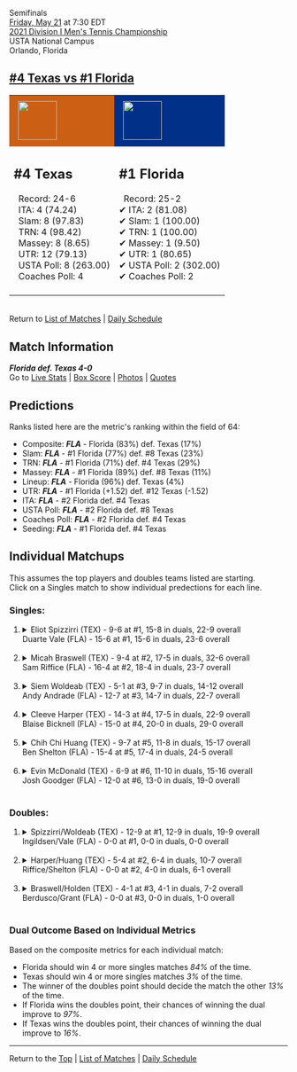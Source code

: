 Semifinals[](#top)<a name="top"></a>  
[Friday, May 21](../../schedule.md#05-21) at 7:30 EDT  
[2021 Division I Men's Tennis Championship](../index.md)  
USTA National Campus  
Orlando, Florida  
## [#4 Texas vs #1 Florida](https://www.ncaa.com/game/5833430)  

<table><tr style="background-color: #d9d9d9 !important"><td style="background-color: #CB6015 !important"><img src="https://www.ncaa.com/sites/default/files/images/logos/schools/t/texas.70.png" width="70" height="70" style="padding: 8px;" /></td><td style="background-color: #003087 !important"><img src="https://www.ncaa.com/sites/default/files/images/logos/schools/f/florida.70.png" width="70" height="70" style="padding: 8px;" /></td></tr><tr>
<td>  

<h2>#4 Texas</h2>  
&nbsp; Record: 24-6<br>  
&nbsp; ITA: 4 (74.24)<br>  
&nbsp; Slam: 8 (97.83)<br>  
&nbsp; TRN: 4 (98.42)<br>  
&nbsp; Massey: 8 (8.65)<br>  
&nbsp; UTR: 12 (79.13)<br>  
&nbsp; USTA Poll: 8 (263.00)<br>  
&nbsp; Coaches Poll: 4<br>  
<br>  

</td>
<td>  

<h2>#1 Florida</h2>  
&nbsp; Record: 25-2<br>  
&#10004; ITA: 2 (81.08)<br>  
&#10004; Slam: 1 (100.00)<br>  
&#10004; TRN: 1 (100.00)<br>  
&#10004; Massey: 1 (9.50)<br>  
&#10004; UTR: 1 (80.65)<br>  
&#10004; USTA Poll: 2 (302.00)<br>  
&#10004; Coaches Poll: 2<br>  
<br>  

</td>
</tr></table>  


<br>Return to [List of Matches](../index.md) &#124; [Daily Schedule](../../schedule.md#05-21)

## Match Information  
***Florida def. Texas 4-0***  
Go to [Live Stats](http://scores.tennisticker.de/usa/ustanc/conf/league/sb.html?tournid=795&clubid=251-265&cn1=Florida&cn2=Texas&ci1=251&ci2=265&lid=82) | [Box Score](https://www.ustanationalcampus.com/content/dam/nationalcampus/collegiate/ncaa2021/pdf/MSFFLATEX.pdf) | [Photos](https://www.ustanationalcampus.com/en/home/news/2021-mens-semifinal-photos.html) | [Quotes](https://www.ustanationalcampus.com/content/dam/nationalcampus/collegiate/ncaa2021/pdf/MSFFLATEXQuotes.pdf)  

## Predictions  

Ranks listed here are the metric's ranking within the field of 64:  
- Composite: ***FLA*** - Florida (83%) def. Texas (17%)  
- Slam: ***FLA*** - #1 Florida (77%) def. #8 Texas (23%)  
- TRN: ***FLA*** - #1 Florida (71%) def. #4 Texas (29%)  
- Massey: ***FLA*** - #1 Florida (89%) def. #8 Texas (11%)  
- Lineup: ***FLA*** - Florida (96%) def. Texas (4%)  
- UTR: ***FLA*** - #1 Florida (+1.52) def. #12 Texas (-1.52)  
- ITA: ***FLA*** - #2 Florida def. #4 Texas  
- USTA Poll: ***FLA*** - #2 Florida def. #8 Texas  
- Coaches Poll: ***FLA*** - #2 Florida def. #4 Texas  
- Seeding: ***FLA*** - #1 Florida def. #4 Texas  

## Individual Matchups  
This assumes the top players and doubles teams listed are starting.  
Click on a Singles match to show individual predections for each line.  

### Singles:  

<ol>
<li><details>
<summary markdown="span">Eliot Spizzirri (TEX) - 9-6 at #1, 15-8 in duals, 22-9 overall<br>Duarte Vale (FLA) - 15-6 at #1, 15-6 in duals, 23-6 overall</summary>
<h4>Predictions</h4><ul>
<li>Composite: <b><i>FLA</i></b> - Vale (67%) def. Spizzirri (33%)</li>  
<li>Slam: <b><i>FLA</i></b> - Vale (67%) def. Spizzirri (33%)</li>  
<li>TRN: <b><i>FLA</i></b> - Vale (63%) def. Spizzirri (37%)</li>  
<li>Massey: <b><i>FLA</i></b> - Vale (64%) def. Spizzirri (36%)</li>  
<li>UTR: <b><i>FLA</i></b> - Vale (75%) def. Spizzirri (25%)</li>  
<li>ITA: <b><i>FLA</i></b> - Vale (54.01) def. Spizzirri (28.17)</li>  
</ul>
</details>&nbsp;</li>
<li><details>
<summary markdown="span">Micah Braswell (TEX) - 9-4 at #2, 17-5 in duals, 32-6 overall<br>Sam Riffice (FLA) - 16-4 at #2, 18-4 in duals, 23-7 overall</summary>
<h4>Predictions</h4><ul>
<li>Composite: <b><i>FLA</i></b> - Riffice (61%) def. Braswell (39%)</li>  
<li>Slam: <b><i>FLA</i></b> - Riffice (63%) def. Braswell (37%)</li>  
<li>TRN: <b><i>FLA</i></b> - Riffice (54%) def. Braswell (46%)</li>  
<li>Massey: <b><i>FLA</i></b> - Riffice (58%) def. Braswell (42%)</li>  
<li>UTR: <b><i>FLA</i></b> - Riffice (70%) def. Braswell (30%)</li>  
<li>ITA: <b><i>FLA</i></b> - Riffice (49.68) def. Braswell (20.88)</li>  
</ul>
</details>&nbsp;</li>
<li><details>
<summary markdown="span">Siem Woldeab (TEX) - 5-1 at #3, 9-7 in duals, 14-12 overall<br>Andy Andrade (FLA) - 12-7 at #3, 14-7 in duals, 22-7 overall</summary>
<h4>Predictions</h4><ul>
<li>Composite: <b><i>FLA</i></b> - Andrade (72%) def. Woldeab (28%)</li>  
<li>Slam: <b><i>FLA</i></b> - Andrade (64%) def. Woldeab (36%)</li>  
<li>TRN: <b><i>FLA</i></b> - Andrade (79%) def. Woldeab (21%)</li>  
<li>Massey: <b><i>FLA</i></b> - Andrade (75%) def. Woldeab (25%)</li>  
<li>UTR: <b><i>FLA</i></b> - Andrade (70%) def. Woldeab (30%)</li>  
<li>ITA: <b><i>FLA</i></b> - Andrade (32.71) def. Woldeab (9.31)</li>  
</ul>
</details>&nbsp;</li>
<li><details>
<summary markdown="span">Cleeve Harper (TEX) - 14-3 at #4, 17-5 in duals, 22-9 overall<br>Blaise Bicknell (FLA) - 15-0 at #4, 20-0 in duals, 29-0 overall</summary>
<h4>Predictions</h4><ul>
<li>Composite: <b><i>FLA</i></b> - Bicknell (74%) def. Harper (26%)</li>  
<li>Slam: <b><i>FLA</i></b> - Bicknell (72%) def. Harper (28%)</li>  
<li>TRN: <b><i>FLA</i></b> - Bicknell (87%) def. Harper (13%)</li>  
<li>Massey: <b><i>FLA</i></b> - Bicknell (66%) def. Harper (34%)</li>  
<li>UTR: <b><i>FLA</i></b> - Bicknell (73%) def. Harper (27%)</li>  
<li>ITA: <b><i>FLA</i></b> - Bicknell (15.89) def. Harper (5.83)</li>  
</ul>
</details>&nbsp;</li>
<li><details>
<summary markdown="span">Chih Chi Huang (TEX) - 9-7 at #5, 11-8 in duals, 15-17 overall<br>Ben Shelton (FLA) - 15-4 at #5, 17-4 in duals, 24-5 overall</summary>
<h4>Predictions</h4><ul>
<li>Composite: <b><i>FLA</i></b> - Shelton (83%) def. Huang (17%)</li>  
<li>Slam: <b><i>FLA</i></b> - Shelton (82%) def. Huang (18%)</li>  
<li>TRN: <b><i>FLA</i></b> - Shelton (87%) def. Huang (13%)</li>  
<li>Massey: <b><i>FLA</i></b> - Shelton (78%) def. Huang (22%)</li>  
<li>UTR: <b><i>FLA</i></b> - Shelton (86%) def. Huang (14%)</li>  
<li>ITA: <b><i>TEX</i></b> - # Huang def. Shelton (3.20)</li>  
</ul>
</details>&nbsp;</li>
<li><details>
<summary markdown="span">Evin McDonald (TEX) - 6-9 at #6, 11-10 in duals, 15-16 overall<br>Josh Goodger (FLA) - 12-0 at #6, 13-0 in duals, 19-0 overall</summary>
<h4>Predictions</h4><ul>
<li>Composite: <b><i>FLA</i></b> - Goodger (90%) def. McDonald (10%)</li>  
<li>Slam: <b><i>FLA</i></b> - Goodger (91%) def. McDonald (9%)</li>  
<li>TRN: <b><i>FLA</i></b> - Goodger (93%) def. McDonald (7%)</li>  
<li>Massey: <b><i>FLA</i></b> - Goodger (91%) def. McDonald (9%)</li>  
<li>UTR: <b><i>FLA</i></b> - Goodger (87%) def. McDonald (13%)</li>  
<li>ITA: <b><i>TEX</i></b> - # McDonald def. Goodger (8.31)</li>  
</ul>
</details>&nbsp;</li>
</ol>

### Doubles:  

<ol>
<li><details>
<summary markdown="span">Spizzirri/Woldeab (TEX) - 12-9 at #1, 12-9 in duals, 19-9 overall<br>Ingildsen/Vale (FLA) - 0-0 at #1, 0-0 in duals, 0-0 overall</summary>
<br>Sorry, we don't have any metrics for this match
</details>&nbsp;</li>
<li><details>
<summary markdown="span">Harper/Huang (TEX) - 5-4 at #2, 6-4 in duals, 10-7 overall<br>Riffice/Shelton (FLA) - 0-0 at #2, 4-0 in duals, 6-1 overall</summary>
<br>Sorry, we don't have any metrics for this match
</details>&nbsp;</li>
<li><details>
<summary markdown="span">Braswell/Holden (TEX) - 4-1 at #3, 4-1 in duals, 7-2 overall<br>Berdusco/Grant (FLA) - 0-0 at #3, 0-0 in duals, 1-0 overall</summary>
<br>Sorry, we don't have any metrics for this match
</details>&nbsp;</li>
</ol>

### Dual Outcome Based on Individual Metrics  
  
Based on the composite metrics for each individual match:  
- Florida should win 4 or more singles matches *84%* of the time.  
- Texas should win 4 or more singles matches *3%* of the time.  
- The winner of the doubles point should decide the match the other *13%* of the time.  
- If Florida wins the doubles point, their chances of winning the dual improve to *97%*.  
- If Texas wins the doubles point, their chances of winning the dual improve to *16%*.  
  
------

Return to the [Top](#top) &#124; [List of Matches](../index.md) &#124; [Daily Schedule](../../schedule.md#05-21)  
